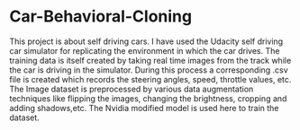 # Car-Behavioral-Cloning
This project is about self driving cars.
I have used the Udacity self driving car simulator for replicating the environment in which the car drives. 
The training data is itself created by taking real time images from the track while the car is driving in the simulator.
During this process a corresponding .csv file is created which records the steering angles, speed, throttle values, etc.
The Image dataset is preprocessed by various data augmentation techniques like flipping the images, changing the brightness, cropping and adding shadows,etc.
The Nvidia modified model is used here to train the dataset.
